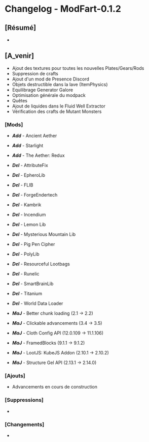 # Changelog - ModFart-0.1.2

## [Résumé]
- 

## [A_venir]
- Ajout des textures pour toutes les nouvelles Plates/Gears/Rods
- Suppression de crafts
- Ajout d'un mod de Presence Discord
- Objets destructible dans la lave (ItemPhysics)
- Equilibrage Generator Galore
- Optimisation générale du modpack
- Quêtes
- Ajout de liquides dans le Fluid Well Extractor
- Vérification des crafts de Mutant Monsters

### [Mods]
- ***Add*** - Ancient Aether
- ***Add*** - Starlight
- ***Add*** - The Aether: Redux

- ***Del*** - AttributeFix
- ***Del*** - EpheroLib
- ***Del*** - FLIB
- ***Del*** - ForgeEndertech
- ***Del*** - Kambrik
- ***Del*** - Incendium
- ***Del*** - Lemon Lib
- ***Del*** - Mysterious Mountain Lib
- ***Del*** - Pig Pen Cipher
- ***Del*** - PolyLib
- ***Del*** - Resourceful Lootbags
- ***Del*** - Runelic
- ***Del*** - SmartBrainLib
- ***Del*** - Titanium
- ***Del*** - World Data Loader

- ***MaJ*** - Better chunk loading (2.1 -> 2.2)
- ***MaJ*** - Clickable advancements (3.4 -> 3.5)
- ***MaJ*** - Cloth Config API (12.0.109 -> 11.1.106)
- ***MaJ*** - FramedBlocks (9.1.1 -> 9.1.2)
- ***MaJ*** - LootJS: KubeJS Addon (2.10.1 -> 2.10.2)
- ***MaJ*** - Structure Gel API (2.13.1 -> 2.14.0)

### [Ajouts]
- Advancements en cours de construction

### [Suppressions]
- 

### [Changements]
- 